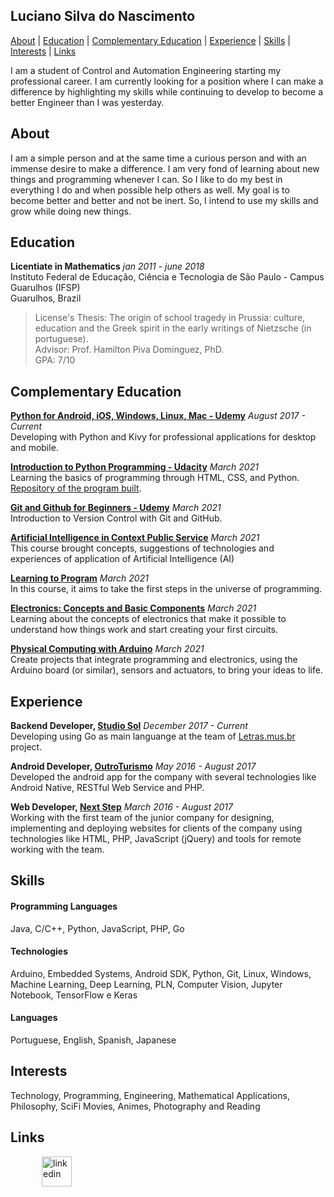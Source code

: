 ## Luciano Silva do Nascimento

[About](#about) | [Education](#education) | [Complementary Education](#complementary-education) | [Experience](#experience) | [Skills](#skills) | [Interests](#interests) | [Links](#links)

I am a student of Control and Automation Engineering starting my professional career. I am currently looking for a position where I can make a difference by highlighting my skills while continuing to develop to become a better Engineer than I was yesterday.

## About

I am a simple person and at the same time a curious person and with an immense desire to make a difference. I am very fond of learning about new things and programming whenever I can. So I like to do my best in everything I do and when possible help others as well. My goal is to become better and better and not be inert. So, I intend to use my skills and grow while doing new things.

## Education

**Licentiate in Mathematics** *jan 2011 - june 2018* <br>
Instituto Federal de Educação, Ciência e Tecnologia de São Paulo - Campus Guarulhos (IFSP) <br>
Guarulhos, Brazil <br>
> License's Thesis: The origin of school tragedy in Prussia: culture, education and the Greek spirit in the early writings of Nietzsche (in portuguese). <br>
> Advisor: Prof. Hamilton Piva Dominguez, PhD. <br>
> GPA: 7/10 <br>

## Complementary Education

**[Python for Android, iOS, Windows, Linux, Mac - Udemy](https://www.udemy.com/python-para-android-ios-windows-linux-mac/learn/v4/overview)** *August 2017 - Current* <br>
Developing with Python and Kivy for professional applications for desktop and mobile.

**[Introduction to Python Programming - Udacity](https://www.udacity.com/course/intro-to-programming-nanodegree--nd000)** *March 2021* <br>
Learning the basics of programming through HTML, CSS, and Python. [Repository of the program built](https://github.com/nascimento-luciano/Programming).

**[Git and Github for Beginners - Udemy](https://www.udemy.com/git-e-github-para-iniciantes/learn/v4/overview)** *March 2021* <br>
Introduction to Version Control with Git and GitHub.

**[Artificial Intelligence in Context Public Service](https://www.escolavirtual.gov.br/curso/377)** *March 2021* <br>
This course brought concepts, suggestions of technologies and experiences of application of Artificial Intelligence (AI)

**[Learning to Program](https://codeiot.org.br/certificates/f87f6a5215a14cb7921ae6eef91dc46e)** *March 2021* <br>
In this course, it aims to take the first steps in the universe of programming.

**[Electronics: Concepts and Basic Components](https://codeiot.org.br/certificates/fcb911abcf4e48cb9691c08899244515)** *March 2021* <br>
Learning about the concepts of electronics that make it possible to understand how things work and start creating your first circuits.

**[Physical Computing with Arduino](https://codeiot.org.br/certificates/8c1cd12526fa4635bbcb4f2c295f9ac9)** *March 2021* <br>
Create projects that integrate programming and electronics, using the Arduino board (or similar), sensors and actuators, to bring your ideas to life.

## Experience

**Backend Developer, [Studio Sol](https://www.studiosol.com.br/)** *December 2017 - Current* <br>
Developing using Go as main languange at the team of [Letras.mus.br](https://www.letras.mus.br/) project.

**Android Developer, [OutroTurismo](http://outroturismo.com.br/)** *May 2016 - August 2017* <br>
Developed the android app for the company with several technologies like Android Native, RESTful Web Service and PHP.

**Web Developer, [Next Step](http://nextstepsi.com.br/)** *March 2016 - August 2017* <br>
Working with the first team of the junior company for designing, implementing and deploying websites for clients of the company using technologies like HTML, PHP, JavaScript (jQuery) and tools for remote working with the team.

## Skills

#### Programming Languages
Java, C/C++, Python, JavaScript, PHP, Go

#### Technologies
Arduino, Embedded Systems, Android SDK, Python, Git, Linux, Windows, Machine Learning, Deep Learning, PLN, Computer Vision, Jupyter Notebook, TensorFlow e Keras

#### Languages
Portuguese, English, Spanish, Japanese

## Interests

Technology, Programming, Engineering, Mathematical Applications, Philosophy, SciFi Movies, Animes, Photography and Reading

## Links

<a href="https://www.linkedin.com/in/nascimento-luciano/" target="_blank">
<img src="http://icon-icons.com/icons2/808/PNG/512/linkedin_icon-icons.com_66096.png" alt="linkedin" hspace="50" height="48" width="48"></a>
